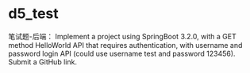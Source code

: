 # d5_test
笔试题-后端： Implement a project using SpringBoot 3.2.0, with a GET method HelloWorld API that requires authentication, with username and password login API (could use username test and password 123456). Submit a GitHub link.
